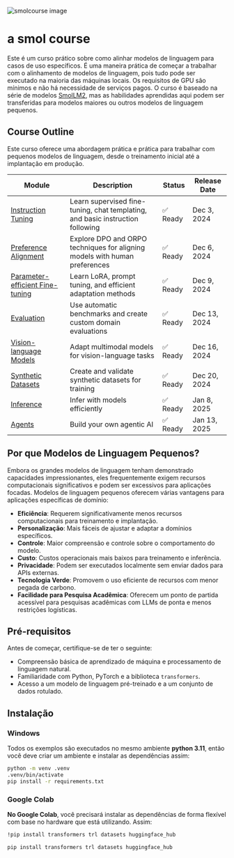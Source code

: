 ![smolcourse image](./banner.png)

# a smol course

Este é um curso prático sobre como alinhar modelos de linguagem para casos de uso específicos. É uma maneira prática de começar a trabalhar com o alinhamento de modelos de linguagem, pois tudo pode ser executado na maioria das máquinas locais. Os requisitos de GPU são mínimos e não há necessidade de serviços pagos. O curso é baseado na série de modelos [SmolLM2](https://github.com/huggingface/smollm/tree/main), mas as habilidades aprendidas aqui podem ser transferidas para modelos maiores ou outros modelos de linguagem pequenos.

## Course Outline

Este curso oferece uma abordagem prática e prática para trabalhar com pequenos modelos de linguagem, desde o treinamento inicial até a implantação em produção.

| Module | Description | Status | Release Date |
|--------|-------------|---------|--------------|
| [Instruction Tuning](./1_instruction_tuning) | Learn supervised fine-tuning, chat templating, and basic instruction following | ✅ Ready | Dec 3, 2024 |
| [Preference Alignment](./2_preference_alignment) | Explore DPO and ORPO techniques for aligning models with human preferences | ✅ Ready  | Dec 6, 2024 |
| [Parameter-efficient Fine-tuning](./3_parameter_efficient_finetuning) | Learn LoRA, prompt tuning, and efficient adaptation methods | ✅ Ready | Dec 9, 2024 |
| [Evaluation](./4_evaluation) | Use automatic benchmarks and create custom domain evaluations | ✅ Ready | Dec 13, 2024 |
| [Vision-language Models](./5_vision_language_models) | Adapt multimodal models for vision-language tasks | ✅ Ready | Dec 16, 2024 |
| [Synthetic Datasets](./6_synthetic_datasets) | Create and validate synthetic datasets for training | ✅ Ready | Dec 20, 2024 |
| [Inference](./7_inference) | Infer with models efficiently | ✅ Ready | Jan 8, 2025 |
| [Agents](./8_agents) | Build your own agentic AI | ✅ Ready | Jan 13, 2025 ||

## Por que Modelos de Linguagem Pequenos?

Embora os grandes modelos de linguagem tenham demonstrado capacidades impressionantes, eles frequentemente exigem recursos computacionais significativos e podem ser excessivos para aplicações focadas. Modelos de linguagem pequenos oferecem várias vantagens para aplicações específicas de domínio:

- **Eficiência**: Requerem significativamente menos recursos computacionais para treinamento e implantação.
- **Personalização**: Mais fáceis de ajustar e adaptar a domínios específicos.
- **Controle**: Maior compreensão e controle sobre o comportamento do modelo.
- **Custo**: Custos operacionais mais baixos para treinamento e inferência.
- **Privacidade**: Podem ser executados localmente sem enviar dados para APIs externas.
- **Tecnologia Verde**: Promovem o uso eficiente de recursos com menor pegada de carbono.
- **Facilidade para Pesquisa Acadêmica**: Oferecem um ponto de partida acessível para pesquisas acadêmicas com LLMs de ponta e menos restrições logísticas.
## Pré-requisitos

Antes de começar, certifique-se de ter o seguinte:
- Compreensão básica de aprendizado de máquina e processamento de linguagem natural.
- Familiaridade com Python, PyTorch e a biblioteca `transformers`.
- Acesso a um modelo de linguagem pré-treinado e a um conjunto de dados rotulado.
## Instalação

### Windows

Todos os exemplos são executados no mesmo ambiente **python 3.11**, então você deve criar um ambiente e instalar as dependências assim:

```bash
python -m venv .venv
.venv/bin/activate
pip install -r requirements.txt
```

### Google Colab

**No Google Colab**, você precisará instalar as dependências de forma flexível com base no hardware que está utilizando. Assim:

```bash
!pip install transformers trl datasets huggingface_hub
```

```bash
pip install transformers trl datasets huggingface_hub
```

